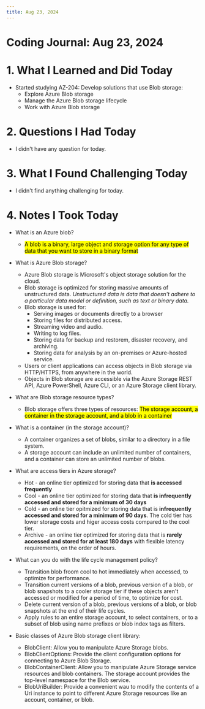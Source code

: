 ```yaml
---
title: Aug 23, 2024
---
```


# Coding Journal: Aug 23, 2024

# 1. What I Learned and Did Today
- Started studying AZ-204: Develop solutions that use Blob storage:
    - Explore Azure Blob storage
    - Manage the Azure Blob storage lifecycle 
    - Work with Azure Blob storage

# 2. Questions I Had Today
- I didn't have any question for today.

# 3. What I Found Challenging Today
- I didn't find anything challenging for today.

# 4. Notes I Took Today
- What is an Azure blob? 
    - <mark>A blob is a binary, large object and storage option for any type of data that you want to store in a binary format</mark>

- What is Azure Blob storage? 
    - Azure Blob storage is Microsoft's object storage solution for the cloud.
    - Blob storage is optimized for storing massive amounts of unstructured data. <i>Unstructured data is data that doesn't adhere to a particular data model or definition, such as text or binary data.</i>  
    - Blob storage is used for:
        - Serving images or documents directly to a browser
        - Storing files for distributed access.
        - Streaming video and audio.
        - Writing to log files.
        - Storing data for backup and restorem, disaster recovery, and archiving. 
        - Storing data for analysis by an on-premises or Azure-hosted service. 
    - Users or client applications can access objects in Blob storage via HTTP/HTTPS, from anywhere in the world. 
    - Objects in Blob storage are accessible via the Azure Storage REST API, Azure PowerShell, Azure CLI, or an Azure Storage client library. 

- What are Blob storage resource types?
    - Blob storage offers three types of resources: <mark>The storage account, a container in the storage account, and a blob in a container</mark>

- What is a container (in the storage account)?
    - A container organizes a set of blobs, similar to a directory in a file system. 
    - A storage account can include an unlimited number of containers, and a container can store an unlimited number of blobs. 

- What are access tiers in Azure storage?
    - Hot - an online tier optimized for storing data that <b>is accessed frequently</b>
    - Cool - an online tier optimized for storing data that <b>is infrequently accessed and stored for a minimum of 30 days</b>
    - Cold - an online tier opitmized for storing data that is <b>infrequently accessed and stored for a minimum of 90 days</b>. The cold tier has lower storage costs and higer access costs compared to the cool tier. 
    - Archive - an online tier optimized for storing data that is <b>rarely accessed and stored for at least 180 days</b> with flexible latency requirements, on the order of hours.

- What can you do with the life cycle management policy?
    - Transition blob froom cool to hot immediately when accessed, to optimize for performance. 
    - Transition current versions of a blob, previous version of a blob, or blob snapshots to a cooler storage tier if these objects aren't accessed or modified for a period of time, to optimize for cost.
    - Delete current version of a blob, previous versions of a blob, or blob snapshots at the end of their life cycles. 
    - Apply rules to an entire storage account, to select containers, or to a subset of blob using name prefixes or blob index tags as filters.

- Basic classes of Azure Blob storage client library:
    - BlobClient: Allow you to manipulate Azure Storage blobs.
    - BlobClientOptions: Provide the client configuration options for connecting to Azure Blob Storage.
    - BlobContainerClient: Allow you to manipulate Azure Storage service resources and blob containers. The storage account provides the top-level namespace for the Blob service.
    - BlobUriBuilder: Provide a convenient wau to modify the contents of a Uri instance to point to different Azure Storage resources like an account, container, or blob. 
